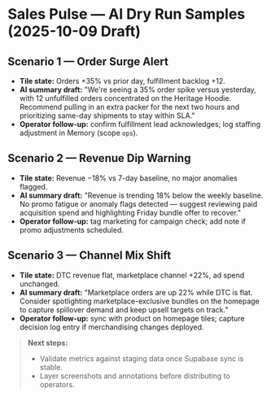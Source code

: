 # Sales Pulse — AI Dry Run Samples (2025-10-09 Draft)

## Scenario 1 — Order Surge Alert
- **Tile state:** Orders +35% vs prior day, fulfillment backlog +12.
- **AI summary draft:**
  "We're seeing a 35% order spike versus yesterday, with 12 unfulfilled orders concentrated on the Heritage Hoodie. Recommend pulling in an extra packer for the next two hours and prioritizing same-day shipments to stay within SLA."
- **Operator follow-up:** confirm fulfillment lead acknowledges; log staffing adjustment in Memory (scope `ops`).

## Scenario 2 — Revenue Dip Warning
- **Tile state:** Revenue −18% vs 7-day baseline, no major anomalies flagged.
- **AI summary draft:**
  "Revenue is trending 18% below the weekly baseline. No promo fatigue or anomaly flags detected — suggest reviewing paid acquisition spend and highlighting Friday bundle offer to recover."
- **Operator follow-up:** tag marketing for campaign check; add note if promo adjustments scheduled.

## Scenario 3 — Channel Mix Shift
- **Tile state:** DTC revenue flat, marketplace channel +22%, ad spend unchanged.
- **AI summary draft:**
  "Marketplace orders are up 22% while DTC is flat. Consider spotlighting marketplace-exclusive bundles on the homepage to capture spillover demand and keep upsell targets on track."
- **Operator follow-up:** sync with product on homepage tiles; capture decision log entry if merchandising changes deployed.

> **Next steps:**
> - Validate metrics against staging data once Supabase sync is stable.
> - Layer screenshots and annotations before distributing to operators.
